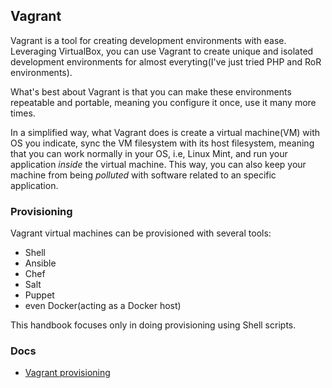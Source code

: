 ## Vagrant

Vagrant is a tool for creating development environments with ease. Leveraging VirtualBox, you can use Vagrant to create unique and isolated development environments for almost everyting(I've just tried PHP and RoR environments).

What's best about Vagrant is that you can make these environments repeatable and portable, meaning you configure it once, use it many more times.

In a simplified way, what Vagrant does is create a virtual machine(VM) with OS you indicate, sync the VM filesystem with its host filesystem, meaning that you can work normally in your OS, i.e, Linux Mint, and run your application *inside* the virtual machine. This way, you can also keep your machine from being *polluted* with software related to an specific application.

### Provisioning

Vagrant virtual machines can be provisioned with several tools:

- Shell
- Ansible
- Chef
- Salt
- Puppet
- even Docker(acting as a Docker host)

This handbook focuses only in doing provisioning using Shell scripts.

### Docs

- [Vagrant provisioning](https://www.vagrantup.com/docs/provisioning/shell.html)